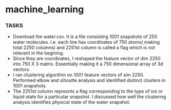 # machine_learning

### TASKS
- Download the water.csv. It is a file consisting 1001 snapshots of 250 water molecules. i.e. each line has coordinates of 750 atoms( making total 2250 columns) and 2251st column is called a flag which is not relevant in the begining.
- Since they are coordinates, I reshaped the feature vector of dim 2250 into 750 X 3 matrix. Essentially making it a 750 dimensional array of 3d vectors.
- I ran clustering algorithm on 1001 feature vectors of sim 2250. Performed elbow and sihoutte analysis and identified distinct clusters in 1001 snapshots.
- The 2251st column represnts a flag corresponding to the type of ice or liquid state for a particular snapshot. I discussed how well the clustering analysis identifies physical state of the water snapshot.
